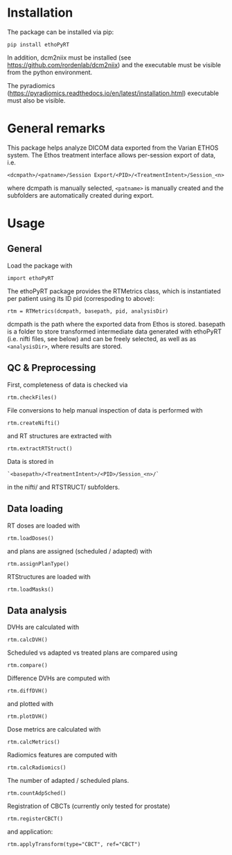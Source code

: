 # Installation 

The package can be installed via pip:

    pip install ethoPyRT

In addition, dcm2niix must be installed (see https://github.com/rordenlab/dcm2niix) and the executable must be visible from the python environment. 

The pyradiomics (https://pyradiomics.readthedocs.io/en/latest/installation.html) executable must also be visible.

# General remarks

This package helps analyze DICOM data exported from the Varian ETHOS system.
The Ethos treatment interface allows per-session export of data, i.e. 


`<dcmpath>/<patname>/Session Export/<PID>/<TreatmentIntent>/Session_<n>`

where dcmpath is manually selected, `<patname>` is manually created and the 
subfolders are automatically created during export.



# Usage

## General 

Load the package with 

    import ethoPyRT

The ethoPyRT package provides the RTMetrics class, which is instantiated per patient using its ID pid (correspoding to <PID> above):

    rtm = RTMetrics(dcmpath, basepath, pid, analysisDir)

dcmpath is the path where the exported data from Ethos is stored.
basepath is a folder to store transformed intermediate data generated with ethoPyRT (i.e. nifti files, see below) and 
can be freely selected, as well as as `<analysisDir>`, where results are stored.


## QC & Preprocessing

First, completeness of data is checked via 

    rtm.checkFiles() 

File conversions to help manual inspection of data is performed with

    rtm.createNifti()

and RT structures are extracted with 

    rtm.extractRTStruct()

Data is stored in 

    `<basepath>/<TreatmentIntent>/<PID>/Session_<n>/`

in the nifti/ and RTSTRUCT/ subfolders.


## Data loading

RT doses are loaded with 
    
    rtm.loadDoses()

and plans are assigned (scheduled / adapted) with

    rtm.assignPlanType()

RTStructures are loaded with 
    
    rtm.loadMasks()


## Data analysis

DVHs are calculated with 
    
    rtm.calcDVH()

Scheduled vs adapted vs treated plans are compared using 
    
    rtm.compare()

Difference DVHs are computed with 
    
    rtm.diffDVH()

and plotted with 

    rtm.plotDVH()

Dose metrics are calculated with 

    rtm.calcMetrics()

Radiomics features are computed with 

    rtm.calcRadiomics()

The number of adapted / scheduled plans. 

    rtm.countAdpSched()

Registration of CBCTs (currently only tested for prostate)

    rtm.registerCBCT()

and application:
    
    rtm.applyTransform(type="CBCT", ref="CBCT")







